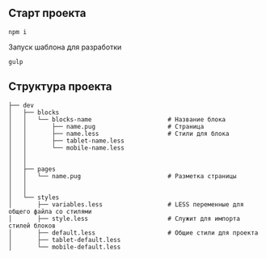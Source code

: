 ## Старт проекта

```
npm i
```

Запуск шаблона для разработки

```
gulp
```

## Структура проекта


```
├── dev
│	├── blocks
│	│	└── blocks-name						# Название блока
│	│		├── name.pug					# Страница
│	│		├── name.less					# Стили для блока
│	│		├── tablet-name.less 
│	│		└── mobile-name.less
│	│
│	│
│	├── pages
│	│	└── name.pug  						# Разметка страницы
│	│
│	│
│	└── styles
│		├── variables.less					# LESS переменные для общего файла со стилями
│		├── style.less						# Служит для импорта стилей блоков
│		├── default.less					# Общие стили для проекта
│		├── tablet-default.less
│		└── mobile-default.less

```